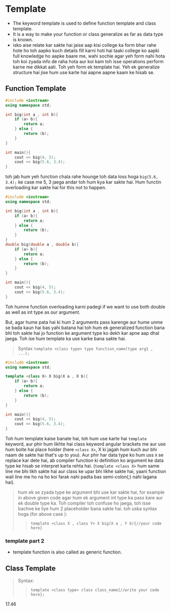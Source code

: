 # Template

- The keyword template is used to define function template and class template.
- It is a way to make your function or class generalize as far as data type is known.
- isko aise relate kar sakte hai jaise aap kisi college ka form bhar rahe hote ho toh aapko kuch details fill karni hoti hai taaki college ko aapki full knowledge ho aapke baare me, wahi sochie agar yeh form nahi hota toh koi zyada info de raha hota aur koi kam toh isse operations perform karne me dikkat aati. Toh yeh form ek template hai. Yeh ek generalize structure hai jise hum use karte hai aapne aapne kaam ke hisab se.

## Function Template

```cpp
#include <iostream>
using namespace std;

int big(int a , int b){
    if (a> b){
        return a;
    } else {
        return (b);
    }
}

int main(){
    cout << big(4, 5);
    cout << big(5.6, 3.4);
}
```

toh jab hum yeh function chala rahe hounge toh data loss hoga `big(5.6, 3.4);` ke case me 5, 3 jaega andar toh hum kya kar sakte hai. Hum functin overloading kar sakte hai for this not to happen.

```cpp
#include <iostream>
using namespace std;

int big(int a , int b){
    if (a> b){
        return a;
    } else {
        return (b);
    }
}
double big(double a , double b){
    if (a> b){
        return a;
    } else {
        return (b);
    }
}

int main(){
    cout << big(4, 5);
    cout << big(5.6, 3.4);
}
```

Toh humne function overloading karni padegi if we want to use both double as well as int type as our argument.

But, agar hume pata hai ki hum 2 arguments pass karenge aur hume unme se bada kaun hai bas yahi batana hai toh hum ek generalized function bana bhi toh sakte hai jo function ke argument type ko dekh kar apne aap dhal jaega. Toh ise hum template ka use karke bana sakte hai.

> Syntax `template <class type> type function_name(type arg1 , ...);`

```cpp
#include <iostream>
using namespace std;

template <class X> X big(X a , X b){
    if (a> b){
        return a;
    } else {
        return (b);
    }
}

int main(){
    cout << big(4, 5);
    cout << big(5.6, 3.4);
}
```

Toh hum template kaise banate hai, toh hum use karte hai `template` keyword, aur phir hum likhte hai class keyword angular brackets me aur use hum bolte hai place holder (here `<class X>`, X ki jagah hum kuch aur bhi naam de sakte hai that's up to you). Aur phir har data type ko hum uss `X` se replace kar dete hai, ab compiler function ki definition ko argument ke data type ke hisab se interpret karta rehta hai.
(`template <class X>` hum same line me bhi likh sakte hai aur class ke upar bhi likhe sakte hai, yaani function wali line me ho na ho koi farak nahi padta bas semi-colon(;) nahi lagana hai).

> hum ek se zyada type ke argument bhi use kar sakte hai, for example in above given code agar hum ek argument int type ka pass kare aur ek double type ka. Toh compiler toh confuse ho jaega, toh isse bachne ke liye hum 2 placeholder bana sakte hai. toh uska syntax hoga (for above case ):
>
> > `template <class X , class Y> X big(X a , Y b){//your code here}`

### template part 2

- template function is also called as generic function.

## Class Template

> Syntax:
>
> > `template <class type> class class_name{//write your code here};`

17.46
